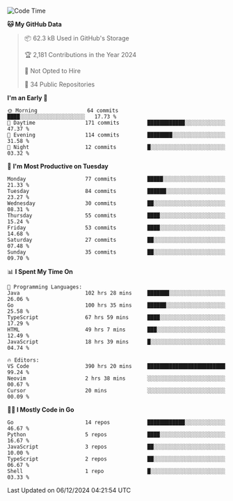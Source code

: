 <!--START_SECTION:thansetan-waka-->
![Code Time](http://img.shields.io/badge/Code%20Time-395%20hrs%2035%20mins-blue)

**🐱 My GitHub Data** 

> 📦 62.3 kB Used in GitHub's Storage 
 > 
> 🏆 2,181 Contributions in the Year 2024
 > 
> 🚫 Not Opted to Hire
 > 
> 📜 34 Public Repositories 
 > 

**I'm an Early 🐤** 

```text
🌞 Morning                64 commits          ████░░░░░░░░░░░░░░░░░░░░░   17.73 % 
🌆 Daytime                171 commits         ████████████░░░░░░░░░░░░░   47.37 % 
🌃 Evening                114 commits         ████████░░░░░░░░░░░░░░░░░   31.58 % 
🌙 Night                  12 commits          █░░░░░░░░░░░░░░░░░░░░░░░░   03.32 % 
```

📅 **I'm Most Productive on Tuesday** 

```text
Monday                   77 commits          █████░░░░░░░░░░░░░░░░░░░░   21.33 % 
Tuesday                  84 commits          ██████░░░░░░░░░░░░░░░░░░░   23.27 % 
Wednesday                30 commits          ██░░░░░░░░░░░░░░░░░░░░░░░   08.31 % 
Thursday                 55 commits          ████░░░░░░░░░░░░░░░░░░░░░   15.24 % 
Friday                   53 commits          ████░░░░░░░░░░░░░░░░░░░░░   14.68 % 
Saturday                 27 commits          ██░░░░░░░░░░░░░░░░░░░░░░░   07.48 % 
Sunday                   35 commits          ██░░░░░░░░░░░░░░░░░░░░░░░   09.70 % 
```

📊 **I Spent My Time On** 

```text
💬 Programming Languages: 
Java                     102 hrs 28 mins     ███████░░░░░░░░░░░░░░░░░░   26.06 % 
Go                       100 hrs 35 mins     ██████░░░░░░░░░░░░░░░░░░░   25.58 % 
TypeScript               67 hrs 59 mins      ████░░░░░░░░░░░░░░░░░░░░░   17.29 % 
HTML                     49 hrs 7 mins       ███░░░░░░░░░░░░░░░░░░░░░░   12.49 % 
JavaScript               18 hrs 39 mins      █░░░░░░░░░░░░░░░░░░░░░░░░   04.74 % 

🔥 Editors: 
VS Code                  390 hrs 20 mins     █████████████████████████   99.24 % 
Neovim                   2 hrs 38 mins       ░░░░░░░░░░░░░░░░░░░░░░░░░   00.67 % 
Cursor                   20 mins             ░░░░░░░░░░░░░░░░░░░░░░░░░   00.09 % 
```

**🧑‍💻 I Mostly Code in Go** 

```text
Go                       14 repos            ████████████░░░░░░░░░░░░░   46.67 % 
Python                   5 repos             ████░░░░░░░░░░░░░░░░░░░░░   16.67 % 
JavaScript               3 repos             ██░░░░░░░░░░░░░░░░░░░░░░░   10.00 % 
TypeScript               2 repos             ██░░░░░░░░░░░░░░░░░░░░░░░   06.67 % 
Shell                    1 repo              █░░░░░░░░░░░░░░░░░░░░░░░░   03.33 % 
```

Last Updated on 06/12/2024 04:21:54 UTC
<!--END_SECTION:thansetan-waka-->